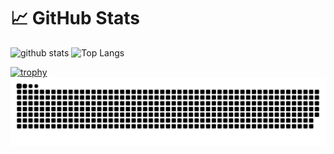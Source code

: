 # :chart_with_upwards_trend: GitHub Stats
<p align="left"> 
<img alt="github stats" height="150px" src="https://github-readme-stats.vercel.app/api?username=Daichi1022&count_private=true&show_icons=true&show_icons=true&theme=tokyonight" />
<img alt="Top Langs" height="150px" src="https://github-readme-stats.vercel.app/api/top-langs/?username=Daichi1022&layout=compact&count_private=true&show_icons=true&theme=tokyonight" />

</p>

[![trophy](https://github-profile-trophy.vercel.app/?username=Isaka-code&theme=onedark&column=7
)](https://github.com/ryo-ma/github-profile-trophy)
![](https://raw.githubusercontent.com/Daichi1022/Daichi1022/output/github-contribution-grid-snake.svg)



